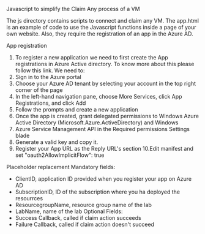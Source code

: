 Javascript to simplify the Claim Any process of a VM

The js directory contains scripts to connect and claim any VM. The app.html is an example of code to use the Javascript functions inside a page of your own website. Also, they require the registration of an app in the Azure AD.


App registration
1. To register a new application we need to first create the App registrations in Azure Active directory. To know more about this please    follow this link. We need to:
2. Sign in to the Azure portal
3. Choose your Azure AD tenant by selecting your account in the top right corner of the page
4. In the left-hand navigation pane, choose More Services, click App Registrations, and click Add
5. Follow the prompts and create a new application
6. Once the app is created, grant delegated permissions to Windows Azure Active Directory (Microsoft.Azure.ActiveDirectory) and Windows 
7. Azure Service Management API in the Required permissions Settings blade
8. Generate a valid key and copy it.
9. Register your App URL as the Reply URL's section
10.Edit manifest and set "oauth2AllowImplicitFlow": true


Placeholder replacement
Mandatory fields:
- ClientID, application ID provided when you register your app on Azure AD
- SubscriptionID, ID of the subscription where you ha deployed the resourrces
- ResourcegroupName, resource group name of the lab
- LabName, name of the lab
Optional Fields:
- Success Callback, called if claim action succeeds
- Failure Callback, called if claim action doesn't succeed
